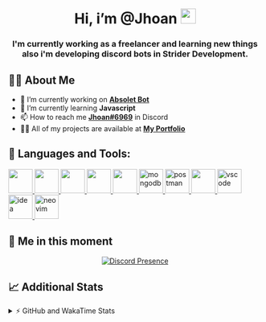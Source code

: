 <h1 align="center">Hi, i’m @Jhoan <img src="https://i.imgur.com/ILVRpZm.gif" width="30px"></h1>
<h3 align="center">I'm currently working as a freelancer and learning new things also i'm developing discord bots in Strider Development.</h3>

## 🙋‍♂️ About Me

- 🔭 I’m currently working on **[Absolet Bot](https://strider.cloud)**
- 🌱 I’m currently learning **Javascript**
- 📫 How to reach me **[Jhoan#6969](https://jhoan.monster/)** in Discord
- 👨‍💻 All of my projects are available at **[My Portfolio](https://jhoan.monster)**

## 🚀 Languages and Tools:
<p align="left"> 
    <a href="https://developer.mozilla.org/en-US/docs/Web/JavaScript" target="_blank"> <img src="https://img.icons8.com/color/48/000000/javascript.png" width="48" height="48"/> </a> 
    <a href="https://www.w3.org/html/" target="_blank"> <img src="https://img.icons8.com/color/48/000000/html-5.png" width="48" height="48"/> </a> 
    <a href="https://www.w3schools.com/css/" target="_blank"> <img src="https://img.icons8.com/color/48/000000/css3.png" width="48" height="48"/> </a> 
    <a href="https://getbootstrap.com" target="_blank"> <img src="https://img.icons8.com/color/48/000000/bootstrap.png" width="48" height="48"/> </a> 
    <a href="https://nodejs.org" target="_blank"> <img src="https://i.imgur.com/XX8lvL7.png" width="48" height="48"/> </a> 
    <a href="https://www.mongodb.com/" target="_blank"> <img src="https://i.imgur.com/nRtS3AN.png" alt="mongodb" width="48" height="48"/> </a> 
    <a href="https://postman.com" target="_blank"> <img src="https://www.vectorlogo.zone/logos/getpostman/getpostman-icon.svg" alt="postman" width="48" height="48"/> </a>   
    <a href="https://git-scm.com/" target="_blank"> <img src="https://img.icons8.com/color/48/000000/git.png" width="48" height="48"/> </a> 
    <a href="https://code.visualstudio.com" target="_blank" > <img src="https://upload.wikimedia.org/wikipedia/commons/thumb/9/9a/Visual_Studio_Code_1.35_icon.svg/2048px-Visual_Studio_Code_1.35_icon.svg.png" alt="vscode" width="48" height="48"> </a>
    <a href="https://www.jetbrains.com/es-es/idea/" target="_blank" > <img src="https://resources.jetbrains.com/storage/products/intellij-idea/img/meta/intellij-idea_logo_300x300.png" alt="idea" width="48" height="48"> </a>
    <a href="https://neovim.io" target="_blank"> <img src="https://icons.iconarchive.com/icons/papirus-team/papirus-apps/512/nvim-icon.png" alt="neovim" width="48" height="48"/> </a>
</p>
  
## 👤 Me in this moment
<p align="center">
    <a href="https://discord.com/users/852617426591154177" target="_blank" rel="nofollow">
        <img src="https://lanyard-profile-readme.vercel.app/api/852617426591154177?idleMessage=Probably%20coding%20Absolet..." alt="Discord Presence" align="center">
    </a>
</p>

## 📈 Additional Stats
<details>
    <summary>⚡ GitHub and WakaTime Stats</summary>
    <br/>

<!--START_SECTION:waka-->
![Code Time](http://img.shields.io/badge/Code%20Time-95%20hrs%2047%20mins-blue)

**🐱 My GitHub Data** 

> 🏆 405 Contributions in the Year 2022
 > 
> 📦 20.5 kB Used in GitHub's Storage 
 > 
> 💼 Opted to Hire
 > 
> 📜 4 Public Repositories 
 > 
> 🔑 12 Private Repositories  
 > 
**I'm an Early 🐤** 

```text
🌞 Morning    30 commits     █░░░░░░░░░░░░░░░░░░░░░░░░   7.25% 
🌆 Daytime    177 commits    ██████████░░░░░░░░░░░░░░░   42.75% 
🌃 Evening    175 commits    ██████████░░░░░░░░░░░░░░░   42.27% 
🌙 Night      32 commits     ██░░░░░░░░░░░░░░░░░░░░░░░   7.73%

```
📅 **I'm Most Productive on Saturday** 

```text
Monday       65 commits     ████░░░░░░░░░░░░░░░░░░░░░   15.7% 
Tuesday      47 commits     ██░░░░░░░░░░░░░░░░░░░░░░░   11.35% 
Wednesday    79 commits     ████░░░░░░░░░░░░░░░░░░░░░   19.08% 
Thursday     36 commits     ██░░░░░░░░░░░░░░░░░░░░░░░   8.7% 
Friday       18 commits     █░░░░░░░░░░░░░░░░░░░░░░░░   4.35% 
Saturday     109 commits    ██████░░░░░░░░░░░░░░░░░░░   26.33% 
Sunday       60 commits     ███░░░░░░░░░░░░░░░░░░░░░░   14.49%

```


📊 **This Week I Spent My Time On** 

```text
⌚︎ Time Zone: America/Bogota

💬 Programming Languages: 
JavaScript               20 hrs 44 mins      ██████████████░░░░░░░░░░░   56.46% 
EJS                      10 hrs 12 mins      ███████░░░░░░░░░░░░░░░░░░   27.78% 
CSS                      1 hr 33 mins        █░░░░░░░░░░░░░░░░░░░░░░░░   4.24% 
HTML                     1 hr 28 mins        █░░░░░░░░░░░░░░░░░░░░░░░░   3.99% 
Markdown                 1 hr 10 mins        ░░░░░░░░░░░░░░░░░░░░░░░░░   3.19%

🔥 Editors: 
VS Code                  36 hrs 34 mins      █████████████████████████   99.53% 
Neovim                   10 mins             ░░░░░░░░░░░░░░░░░░░░░░░░░   0.47%

🐱‍💻 Projects: 
Fium Bot                 28 hrs 47 mins      ███████████████████░░░░░░   78.36% 
Calculadora              2 hrs 32 mins       █░░░░░░░░░░░░░░░░░░░░░░░░   6.93% 
Shark System             2 hrs 21 mins       █░░░░░░░░░░░░░░░░░░░░░░░░   6.42% 
Unknown Project          45 mins             ░░░░░░░░░░░░░░░░░░░░░░░░░   2.06% 
omegleLocator            36 mins             ░░░░░░░░░░░░░░░░░░░░░░░░░   1.67%

💻 Operating System: 
Linux                    36 hrs 44 mins      █████████████████████████   100.0%

```

**I Mostly Code in JavaScript** 

```text
JavaScript               10 repos            █████████████████░░░░░░░░   71.43% 
Java                     2 repos             ███░░░░░░░░░░░░░░░░░░░░░░   14.29% 
SCSS                     1 repo              █░░░░░░░░░░░░░░░░░░░░░░░░   7.14% 
TypeScript               1 repo              █░░░░░░░░░░░░░░░░░░░░░░░░   7.14%

```



 Last Updated on 20/05/2022 05:15:47 UTC
<!--END_SECTION:waka-->
</details>
